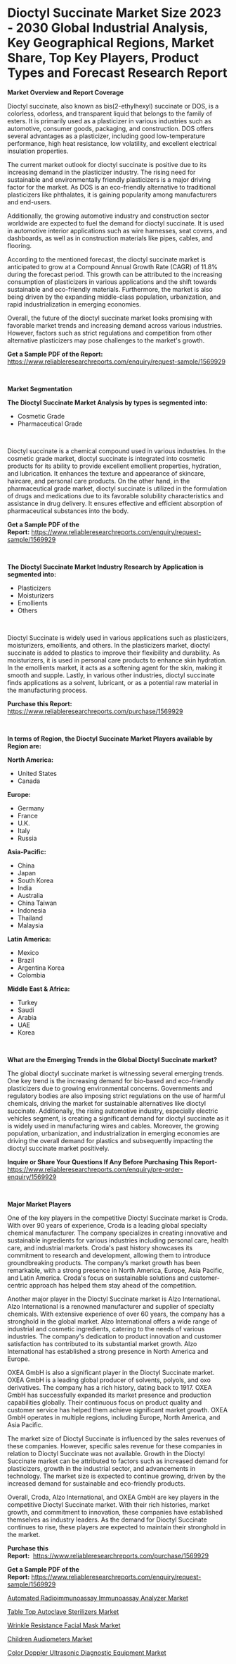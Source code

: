<p><h1>Dioctyl Succinate Market Size 2023 - 2030 Global Industrial Analysis, Key Geographical Regions, Market Share, Top Key Players, Product Types and Forecast Research Report</h1></p><p><strong>Market Overview and Report Coverage</strong></p>
<p><p>Dioctyl succinate, also known as bis(2-ethylhexyl) succinate or DOS, is a colorless, odorless, and transparent liquid that belongs to the family of esters. It is primarily used as a plasticizer in various industries such as automotive, consumer goods, packaging, and construction. DOS offers several advantages as a plasticizer, including good low-temperature performance, high heat resistance, low volatility, and excellent electrical insulation properties.</p><p>The current market outlook for dioctyl succinate is positive due to its increasing demand in the plasticizer industry. The rising need for sustainable and environmentally friendly plasticizers is a major driving factor for the market. As DOS is an eco-friendly alternative to traditional plasticizers like phthalates, it is gaining popularity among manufacturers and end-users.</p><p>Additionally, the growing automotive industry and construction sector worldwide are expected to fuel the demand for dioctyl succinate. It is used in automotive interior applications such as wire harnesses, seat covers, and dashboards, as well as in construction materials like pipes, cables, and flooring.</p><p>According to the mentioned forecast, the dioctyl succinate market is anticipated to grow at a Compound Annual Growth Rate (CAGR) of 11.8% during the forecast period. This growth can be attributed to the increasing consumption of plasticizers in various applications and the shift towards sustainable and eco-friendly materials. Furthermore, the market is also being driven by the expanding middle-class population, urbanization, and rapid industrialization in emerging economies.</p><p>Overall, the future of the dioctyl succinate market looks promising with favorable market trends and increasing demand across various industries. However, factors such as strict regulations and competition from other alternative plasticizers may pose challenges to the market's growth.</p></p>
<p><strong>Get a Sample PDF of the Report:</strong> <a href="https://www.reliableresearchreports.com/enquiry/request-sample/1569929">https://www.reliableresearchreports.com/enquiry/request-sample/1569929</a></p>
<p>&nbsp;</p>
<p><strong>Market Segmentation</strong></p>
<p><strong>The Dioctyl Succinate Market Analysis by types is segmented into:</strong></p>
<p><ul><li>Cosmetic Grade</li><li>Pharmaceutical Grade</li></ul></p>
<p>&nbsp;</p>
<p><p>Dioctyl succinate is a chemical compound used in various industries. In the cosmetic grade market, dioctyl succinate is integrated into cosmetic products for its ability to provide excellent emollient properties, hydration, and lubrication. It enhances the texture and appearance of skincare, haircare, and personal care products. On the other hand, in the pharmaceutical grade market, dioctyl succinate is utilized in the formulation of drugs and medications due to its favorable solubility characteristics and assistance in drug delivery. It ensures effective and efficient absorption of pharmaceutical substances into the body.</p></p>
<p><strong>Get a Sample PDF of the Report:</strong>&nbsp;<a href="https://www.reliableresearchreports.com/enquiry/request-sample/1569929">https://www.reliableresearchreports.com/enquiry/request-sample/1569929</a></p>
<p>&nbsp;</p>
<p><strong>The Dioctyl Succinate Market Industry Research by Application is segmented into:</strong></p>
<p><ul><li>Plasticizers</li><li>Moisturizers</li><li>Emollients</li><li>Others</li></ul></p>
<p>&nbsp;</p>
<p><p>Dioctyl Succinate is widely used in various applications such as plasticizers, moisturizers, emollients, and others. In the plasticizers market, dioctyl succinate is added to plastics to improve their flexibility and durability. As moisturizers, it is used in personal care products to enhance skin hydration. In the emollients market, it acts as a softening agent for the skin, making it smooth and supple. Lastly, in various other industries, dioctyl succinate finds applications as a solvent, lubricant, or as a potential raw material in the manufacturing process.</p></p>
<p><strong>Purchase this Report:</strong>&nbsp; <a href="https://www.reliableresearchreports.com/purchase/1569929">https://www.reliableresearchreports.com/purchase/1569929</a></p>
<p>&nbsp;</p>
<p><strong>In terms of Region, the Dioctyl Succinate Market Players available by Region are:</strong></p>
<p>
    <p> <strong> North America: </strong>
        <ul>
            <li>United States</li>
            <li>Canada</li>
        </ul>
        </p> 
    <p> <strong> Europe: </strong>
        <ul>
            <li>Germany</li>
            <li>France</li>
            <li>U.K.</li>
            <li>Italy</li>
            <li>Russia</li>
        </ul>
        </p> 
    <p> <strong> Asia-Pacific: </strong>
        <ul>
            <li>China</li>
            <li>Japan</li>
            <li>South Korea</li>
            <li>India</li>
            <li>Australia</li>
            <li>China Taiwan</li>
            <li>Indonesia</li>
            <li>Thailand</li>
            <li>Malaysia</li>
        </ul>
        </p> 
    <p> <strong> Latin America: </strong>
        <ul>
            <li>Mexico</li>
            <li>Brazil</li>
            <li>Argentina Korea</li>
            <li>Colombia</li>
        </ul>
        </p> 
    <p> <strong> Middle East & Africa: </strong>
        <ul>
            <li>Turkey</li>
            <li>Saudi</li>
            <li>Arabia</li>
            <li>UAE</li>
            <li>Korea</li>
        </ul>
    </p>
    </p>
<p>&nbsp;</p>
<p><strong>What are the Emerging Trends in the Global Dioctyl Succinate market?</strong></p>
<p><p>The global dioctyl succinate market is witnessing several emerging trends. One key trend is the increasing demand for bio-based and eco-friendly plasticizers due to growing environmental concerns. Governments and regulatory bodies are also imposing strict regulations on the use of harmful chemicals, driving the market for sustainable alternatives like dioctyl succinate. Additionally, the rising automotive industry, especially electric vehicles segment, is creating a significant demand for dioctyl succinate as it is widely used in manufacturing wires and cables. Moreover, the growing population, urbanization, and industrialization in emerging economies are driving the overall demand for plastics and subsequently impacting the dioctyl succinate market positively.</p></p>
<p><strong>Inquire or Share Your Questions If Any Before Purchasing This Report</strong>- <a href="https://www.reliableresearchreports.com/enquiry/pre-order-enquiry/1569929">https://www.reliableresearchreports.com/enquiry/pre-order-enquiry/1569929</a></p>
<p>&nbsp;</p>
<p><strong>Major Market Players</strong></p>
<p><p>One of the key players in the competitive Dioctyl Succinate market is Croda. With over 90 years of experience, Croda is a leading global specialty chemical manufacturer. The company specializes in creating innovative and sustainable ingredients for various industries including personal care, health care, and industrial markets. Croda's past history showcases its commitment to research and development, allowing them to introduce groundbreaking products. The company’s market growth has been remarkable, with a strong presence in North America, Europe, Asia Pacific, and Latin America. Croda's focus on sustainable solutions and customer-centric approach has helped them stay ahead of the competition.</p><p>Another major player in the Dioctyl Succinate market is Alzo International. Alzo International is a renowned manufacturer and supplier of specialty chemicals. With extensive experience of over 60 years, the company has a stronghold in the global market. Alzo International offers a wide range of industrial and cosmetic ingredients, catering to the needs of various industries. The company's dedication to product innovation and customer satisfaction has contributed to its substantial market growth. Alzo International has established a strong presence in North America and Europe.</p><p>OXEA GmbH is also a significant player in the Dioctyl Succinate market. OXEA GmbH is a leading global producer of solvents, polyols, and oxo derivatives. The company has a rich history, dating back to 1917. OXEA GmbH has successfully expanded its market presence and production capabilities globally. Their continuous focus on product quality and customer service has helped them achieve significant market growth. OXEA GmbH operates in multiple regions, including Europe, North America, and Asia Pacific.</p><p>The market size of Dioctyl Succinate is influenced by the sales revenues of these companies. However, specific sales revenue for these companies in relation to Dioctyl Succinate was not available. Growth in the Dioctyl Succinate market can be attributed to factors such as increased demand for plasticizers, growth in the industrial sector, and advancements in technology. The market size is expected to continue growing, driven by the increased demand for sustainable and eco-friendly products.</p><p>Overall, Croda, Alzo International, and OXEA GmbH are key players in the competitive Dioctyl Succinate market. With their rich histories, market growth, and commitment to innovation, these companies have established themselves as industry leaders. As the demand for Dioctyl Succinate continues to rise, these players are expected to maintain their stronghold in the market.</p></p>
<p><strong>Purchase this Report:</strong>&nbsp;&nbsp;<a href="https://www.reliableresearchreports.com/purchase/1569929">https://www.reliableresearchreports.com/purchase/1569929</a></p>
<p></p>
<p><strong>Get a Sample PDF of the Report:</strong>&nbsp;<a href="https://www.reliableresearchreports.com/enquiry/request-sample/1569929">https://www.reliableresearchreports.com/enquiry/request-sample/1569929</a></p>
<p><p><a href="https://medium.com/@walterkutch/automated-radioimmunoassay-immunoassay-analyzer-market-furnishes-information-on-market-share-08a26a582928">Automated Radioimmunoassay Immunoassay Analyzer Market</a></p><p><a href="https://www.linkedin.com/pulse/table-top-autoclave-sterilizers-market-size-share-global-ax78c/">Table Top Autoclave Sterilizers Market</a></p><p><a href="https://medium.com/@darbyledner/wrinkle-resistance-facial-mask-market-focuses-on-market-share-size-and-projected-forecast-till-90f5c92d2cbf">Wrinkle Resistance Facial Mask Market</a></p><p><a href="https://www.linkedin.com/pulse/children-audiometers-market-research-report-unlocks-analysis-bkw8e/">Children Audiometers Market</a></p><p><a href="https://www.linkedin.com/pulse/color-doppler-ultrasonic-diagnostic-equipment-market-size-2023-nazle/">Color Doppler Ultrasonic Diagnostic Equipment Market</a></p></p>